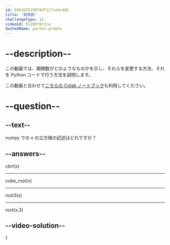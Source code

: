 ```yaml
---
id: 6363d2529078df117ce4c402
title: "親関数"
challengeType: 15
videoId: 6S2QhY8rIcw
dashedName: parent-graphs
---
```


# --description--

この動画では、親関数がどのようなものかを示し、それらを変更する方法、それを Python コードで行う方法を説明します。

この動画と合わせて<a href="https://colab.research.google.com/drive/1uwKuaHCC2WCUFKmXW-5NqWUlEP9ak7Pz?usp=sharing" target="_blank" rel="noopener noreferrer nofollow">こちらの Colab ノートブック</a>も利用してください。

# --question--

## --text--

numpy での x の立方根の記述はどれですか？

## --answers--

cbrt(x)

---

cube_root(x)

---

root3(x)

---

root(x,3)

## --video-solution--

1

